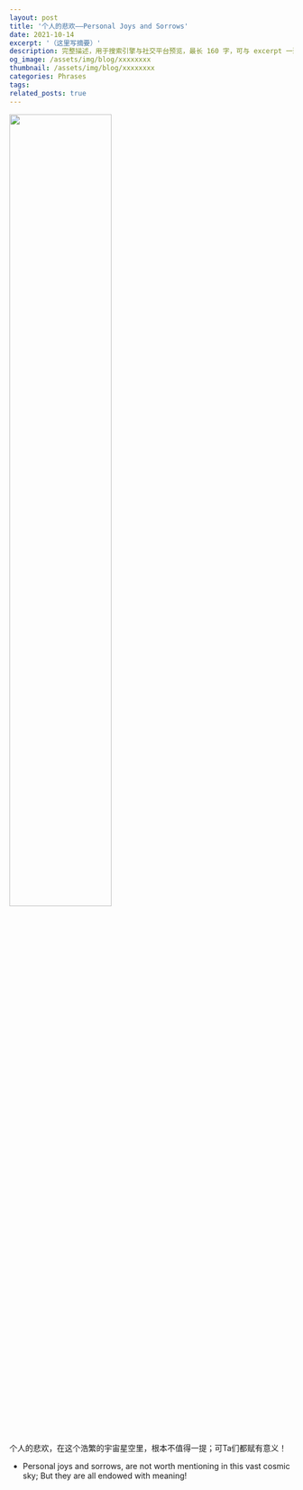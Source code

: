 ```yaml
---
layout: post
title: '个人的悲欢——Personal Joys and Sorrows'
date: 2021-10-14
excerpt: '（这里写摘要）'
description: 完整描述，用于搜索引擎与社交平台预览，最长 160 字，可与 excerpt 一致
og_image: /assets/img/blog/xxxxxxxx
thumbnail: /assets/img/blog/xxxxxxxx
categories: Phrases
tags: 
related_posts: true
---
```


<img src="{{ '/assets/img/blog/xxxxxxxx' | relative_url }}" style="width:60%;">

个人的悲欢，在这个浩繁的宇宙星空里，根本不值得一提；可Ta们都赋有意义！

- Personal joys and sorrows, are not worth mentioning in this vast cosmic sky; But they are all endowed with meaning!
